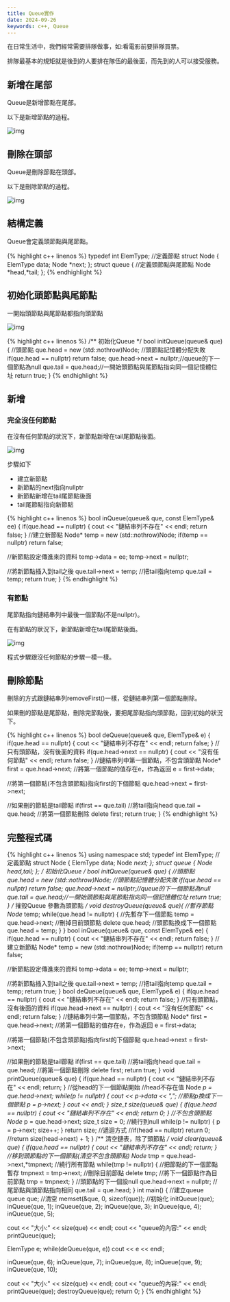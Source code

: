```yaml
---
title: Queue實作
date: 2024-09-26
keywords: c++, Queue 
---
```


在日常生活中，我們經常需要排隊做事，如:看電影前要排隊買票。

排隊最基本的規矩就是後到的人要排在隊伍的最後面，而先到的人可以接受服務。

## 新增在尾部

Queue是新增節點在尾部。

以下是新增節點的過程。

![img]({{site.imgurl}}/dataStruct/queue1.jpg)  

## 刪除在頭部

Queue是刪除節點在頭部。

以下是刪除節點的過程。

![img]({{site.imgurl}}/dataStruct/queue2.jpg) 

## 結構定義

Queue會定義頭節點與尾節點。

{% highlight c++ linenos %}
typedef int ElemType;
//定義節點
struct Node {
  ElemType data;
  Node *next;
};
struct queue {
  //定義頭節點與尾節點
  Node *head,*tail;
};
{% endhighlight %}

## 初始化頭節點與尾節點

一開始頭節點與尾節點都指向頭節點

![img]({{site.imgurl}}/dataStruct/queue3.jpg) 

{% highlight c++ linenos %}
/**
 初始化Queue
 */
bool initQueue(queue& que) {
  //頭節點
  que.head = new (std::nothrow)Node;
  //頭節點記憶體分配失敗
  if(que.head == nullptr) return false;
  que.head->next = nullptr;//queue的下一個節點為null
  que.tail = que.head;//一開始頭節點與尾節點指向同一個記憶體位址
  return true;
}
{% endhighlight %}


## 新增

### 完全沒任何節點

在沒有任何節點的狀況下，新節點新增在tail尾節點後面。

![img]({{site.imgurl}}/dataStruct/queue4.jpg) 

步驟如下

- 建立新節點
- 新節點的next指向nullptr
- 新節點新增在tail尾節點後面
- tail尾節點指向新節點


{% highlight c++ linenos %}
bool inQueue(queue& que, const ElemType& ee) {
  if(que.head == nullptr) {
    cout << "鏈結串列不存在" << endl;
    return false;
  }
  //建立新節點
  Node* temp = new (std::nothrow)Node;
  if(temp == nullptr) return false;
  
  //新節點設定傳進來的資料
  temp->data = ee;
  temp->next = nullptr;
  
  //將新節點插入到tail之後
  que.tail->next = temp;
  //把tail指向temp
  que.tail = temp;
  return true;
}
{% endhighlight %}

### 有節點

尾節點指向鏈結串列中最後一個節點(不是nullptr)。

在有節點的狀況下，新節點新增在tail尾節點後面。

![img]({{site.imgurl}}/dataStruct/queue5.jpg) 

程式步驟跟沒任何節點的步驟一模一樣。

## 刪除節點

刪除的方式跟鏈結串列removeFirst()一樣，從鏈結串列第一個節點刪除。

如果刪的節點是尾節點，刪除完節點後，要把尾節點指向頭節點，回到初始的狀況下。

{% highlight c++ linenos %}
bool deQueue(queue& que, ElemType& e) {
  if(que.head == nullptr) {
    cout << "鏈結串列不存在" << endl;
    return false;
  }
  //只有頭節點，沒有後面的資料
  if(que.head->next == nullptr) {
    cout << "沒有任何節點" << endl;
    return false;
  }
  //鏈結串列中第一個節點，不包含頭節點
  Node* first = que.head->next;
  //將第一個節點的值存在e，作為返回
  e = first->data;
  
  //將第一個節點(不包含頭節點)指向first的下個節點
  que.head->next = first->next;
  
  //如果刪的節點是tail節點
  if(first == que.tail)
    //將tail指向head
    que.tail = que.head;
  //將第一個節點刪除
  delete first;
  return true;
}
{% endhighlight %}

## 完整程式碼

{% highlight c++ linenos %}
using namespace std;
typedef int ElemType;
//定義節點
struct Node {
  ElemType data;
  Node *next;
};
struct queue {
  Node *head,*tail;
};
/**
 初始化Queue
 */
bool initQueue(queue& que) {
  //頭節點
  que.head = new (std::nothrow)Node;
  //頭節點記憶體分配失敗
  if(que.head == nullptr) return false;
  que.head->next = nullptr;//queue的下一個節點為null
  que.tail = que.head;//一開始頭節點與尾節點指向同一個記憶體位址
  return true;
}
/**
 摧毀Queue
 參數為頭節點
 */
void destroyQueue(queue& que){
  //暫存節點
  Node* temp;
  while(que.head != nullptr) {
    //先暫存下一個節點
    temp = que.head->next;
    //刪掉目前頭節點
    delete  que.head;
    //頭節點換成下一個節點
    que.head = temp;
  }
}
bool inQueue(queue& que, const ElemType& ee) {
  if(que.head == nullptr) {
    cout << "鏈結串列不存在" << endl;
    return false;
  }
  //建立新節點
  Node* temp = new (std::nothrow)Node;
  if(temp == nullptr) return false;
  
  //新節點設定傳進來的資料
  temp->data = ee;
  temp->next = nullptr;
  
  //將新節點插入到tail之後
  que.tail->next = temp;
  //把tail指向temp
  que.tail = temp;
  return true;
}
bool deQueue(queue& que, ElemType& e) {
  if(que.head == nullptr) {
    cout << "鏈結串列不存在" << endl;
    return false;
  }
  //只有頭節點，沒有後面的資料
  if(que.head->next == nullptr) {
    cout << "沒有任何節點" << endl;
    return false;
  }
  //鏈結串列中第一個節點，不包含頭節點
  Node* first = que.head->next;
  //將第一個節點的值存在e，作為返回
  e = first->data;
  
  //將第一個節點(不包含頭節點)指向first的下個節點
  que.head->next = first->next;
  
  //如果刪的節點是tail節點
  if(first == que.tail)
    //將tail指向head
    que.tail = que.head;
  //將第一個節點刪除
  delete first;
  return true;
}
void printQueue(queue& que) {
  if(que.head == nullptr) {
    cout << "鏈結串列不存在" << endl;
    return;
  }
  //從head的下一個節點開始
  //head不存在值
  Node *p = que.head->next;
  while(p != nullptr) {
    cout << p->data << ",";
    //節點p換成下一個節點
    p = p->next;
  }
  cout << endl;
}
size_t size(queue& que) {
  if(que.head == nullptr) {
    cout << "鏈結串列不存在" << endl;
    return 0;
  }
  //不包含頭節點
  Node* p = que.head->next;
  size_t size = 0;
  //繞行到null
  while(p != nullptr) {
    p = p->next;
    size++;
  }
  return size;
  //遞迴方式
  //if(head == nullptr) return 0;
  //return size(head->next) + 1;
}
/**
 清空鏈表，除了頭節點
 */
void clear(queue& que) {
  if(que.head == nullptr) {
    cout << "鏈結串列不存在" << endl;
    return;
  }
  //移到頭節點的下一個節點(清空不包含頭節點)
  Node* tmp = que.head->next,*tmpnext;
  //繞行所有節點
  while(tmp != nullptr) {
    //把節點的下一個節點暫存
    tmpnext = tmp->next;
    //刪除目前節點
    delete  tmp;
    //將下一個節點作為目前節點
    tmp = tmpnext;
  }
  //頭節點的下一個設null
  que.head->next = nullptr;
  //尾節點與頭節點指向相同
  que.tail = que.head;
}
int main() {
  //建立queue
  queue que;
  //清空
  memset(&que, 0, sizeof(que));
  //初始化
  initQueue(que);
  inQueue(que, 1);
  inQueue(que, 2);
  inQueue(que, 3);
  inQueue(que, 4);
  inQueue(que, 5);
  
  cout << "大小:" << size(que) << endl;
  cout << "queue的內容:" << endl;
  printQueue(que);
  
  ElemType e;
  while(deQueue(que, e))
    cout << e << endl;
  
  inQueue(que, 6);
  inQueue(que, 7);
  inQueue(que, 8);
  inQueue(que, 9);
  inQueue(que, 10);
  
  cout << "大小:" << size(que) << endl;
  cout << "queue的內容:" << endl;
  printQueue(que);
  destroyQueue(que);
  return 0;
}
{% endhighlight %}